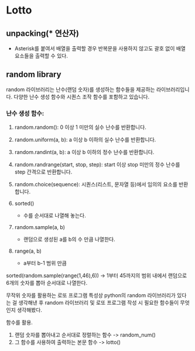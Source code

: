 # Lotto 
## unpacking(* 연산자)

* Asterisk를 붙여서 배열을 출력할 경우 반복문을 사용하지 않고도 괄호 없이 배열 요소들을 출력할 수 있다.

## random library
random 라이브러리는 난수(랜덤 숫자)를 생성하는 함수들을 제공하는 라이브러리입니다. 다양한 난수 생성 함수와 시퀀스 조작 함수를 포함하고 있습니다.

### 난수 생성 함수:
1. random.random(): 0 이상 1 미만의 실수 난수를 반환합니다.
2. random.uniform(a, b): a 이상 b 이하의 실수 난수를 반환합니다.
3. random.randint(a, b): a 이상 b 이하의 정수 난수를 반환합니다.
4. random.randrange(start, stop, step): start 이상 stop 미만의 정수 난수를 step 간격으로 반환합니다.
5. random.choice(sequence): 시퀀스(리스트, 문자열 등)에서 임의의 요소를 반환합니다.

1. sorted()
    * 수를 순서대로 나열해 놓는다.
2. random.sample(a, b)
    * 랜덤으로 생성된 a를 b의 수 만큼 나열한다.
3. range(a, b)
    * a부터 b-1 범위 만큼

sorted(random.sample(range(1,46),6))
-> 1부터 45까지의 범위 내에서 랜덤으로 6개의 숫자를 뽑아 순서대로 나열한다.

무작위 숫자를 활용하는 로또 프로그램 특성상 python의 random 라이브러리가 있다는 걸 생각해낸 후 random 라이브러리 및 로또 프로그램 작성 시
필요한 함수들이 무엇인지 생각해봤다.

함수를 활용.

1. 랜덤 숫자를 뽑아내고 순서대로 정렬하는 함수 -> random_num()
2. 그 함수를 사용하여 출력하는 본문 함수 -> lotto()